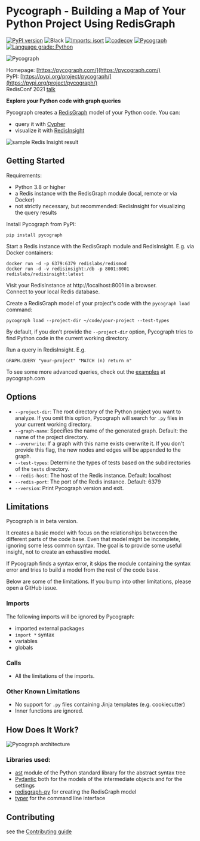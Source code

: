 # Pycograph - Building a Map of Your Python Project Using RedisGraph

[![PyPI version](https://badge.fury.io/py/pycograph.svg)](https://badge.fury.io/py/pycograph)
![Black](https://img.shields.io/badge/code%20style-black-000000.svg)
[![Imports: isort](https://img.shields.io/badge/%20imports-isort-%231674b1?style=flat&labelColor=ef8336)](https://pycqa.github.io/isort/)
[![codecov](https://codecov.io/gh/reka/pycograph/branch/main/graph/badge.svg?token=M1Y1SQRDHK)](https://codecov.io/gh/reka/pycograph)
[![Pycograph](https://github.com/reka/pycograph/actions/workflows/pycograph.yaml/badge.svg)](https://github.com/reka/pycograph/actions/workflows/pycograph.yaml)
[![Language grade: Python](https://img.shields.io/lgtm/grade/python/g/reka/pycograph.svg?logo=lgtm&logoWidth=18)](https://lgtm.com/projects/g/reka/pycograph/context:python)

![Pycograph](https://github.com/reka/pycograph/raw/main/resources/pycograph_logo.png)

Homepage: [https://pycograph.com/](https://pycograph.com/)  
PyPI: [https://pypi.org/project/pycograph/](https://pypi.org/project/pycograph/)  
RedisConf 2021 [talk](https://www.youtube.com/watch?v=pE3cg6jK2Zg)

**Explore your Python code with graph queries**

Pycograph creates a [RedisGraph](https://oss.redislabs.com/redisgraph/) model of your Python code. You can: 

* query it with [Cypher](https://oss.redislabs.com/redisgraph/commands/)
* visualize it with [RedisInsight](https://redislabs.com/redis-enterprise/redis-insight/)

![sample Redis Insight result](https://github.com/reka/pycograph/raw/main/resources/sample_redis_insight.png)

## Getting Started

Requirements:

* Python 3.8 or higher
* a Redis instance with the RedisGraph module (local, remote or via Docker)
* not strictly necessary, but recommended: RedisInsight for visualizing the query results

Install Pycograph from PyPI:

```
pip install pycograph
```

Start a Redis instance with the RedisGraph module and RedisInsight. E.g. via Docker containers:

```
docker run -d -p 6379:6379 redislabs/redismod
docker run -d -v redisinsight:/db -p 8001:8001 redislabs/redisinsight:latest
```

Visit your RedisInstance at http://localhost:8001 in a browser.  
Connect to your local Redis database.

Create a RedisGraph model of your project's code with the `pycograph load` command:

```
pycograph load --project-dir ~/code/your-project --test-types
```

By default, if you don't provide the `--project-dir` option, Pycograph tries to find Python code in the current working directory.  


Run a query in RedisInsight. E.g.

```
GRAPH.QUERY "your-project" "MATCH (n) return n"
```

To see some more advanced queries, check out the [examples](https://pycograph.com/examples/) at pycograph.com

## Options

* `--project-dir`: The root directory of the Python project you want to analyze. If you omit this option, Pycograph will search for `.py` files in your current working directory.
* `--graph-name`: Specifies the name of the generated graph. Default: the name of the project directory.
* `--overwrite`: If a graph with this name exists overwrite it. If you don't provide this flag, the new nodes and edges will be appended to the graph.
* `--test-types`: Determine the types of tests based on the subdirectories of the `tests` directory.
* `--redis-host`: The host of the Redis instance. Default: localhost
* `--redis-port`: The port of the Redis instance. Default: 6379 
* `--version`: Print Pycograph version and exit.

## Limitations

Pycograph is in beta version.

It creates a basic model with focus on the relationships betweeen the different parts of the code base. Even that model might be incomplete, ignoring some less common syntax. The goal is to provide some useful insight, not to create an exhaustive model.

If Pycograph finds a syntax error, it skips the module containing the syntax error and tries to build a model from the rest of the code base.

Below are some of the limitations. If you bump into other limitations, please open a GitHub issue.

### Imports

The following imports will be ignored by Pycograph:

* imported external packages
* `import *` syntax
* variables
* globals

### Calls

* All the limitations of the imports.

### Other Known Limitations

* No support for `.py` files containing Jinja templates (e.g. cookiecutter)
* Inner functions are ignored.

## How Does It Work?

![Pycograph architecture](https://raw.githubusercontent.com/reka/pycograph/main/resources/pycograph_architecture.png)

### Libraries used:

* [ast](https://docs.python.org/3/library/ast.html) module of the Python standard library for the abstract syntax tree
* [Pydantic](https://pydantic-docs.helpmanual.io) both for the models of the intermediate objects and for the settings
* [redisgraph-py](https://github.com/RedisGraph/redisgraph-py) for creating the RedisGraph model
* [typer](https://typer.tiangolo.com/) for the command line interface

## Contributing

see the [Contributing guide](https://github.com/reka/pycograph/blob/main/CONTRIBUTING.md)
